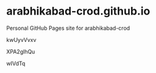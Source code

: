 # arabhikabad-crod.github.io
Personal GitHub Pages site for arabhikabad-crod




































kwUyvVvxv


XPA2glhQu

wIVdTq

